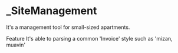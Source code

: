 # _SiteManagement
It's a management tool for small-sized apartments.

Feature
It's able to parsing a common 'Invoice' style such as 'mizan, muavin'
